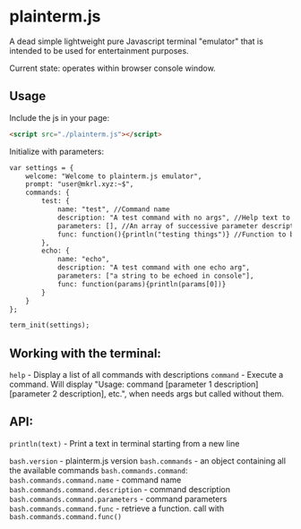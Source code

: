 # plainterm.js

A dead simple lightweight pure Javascript terminal "emulator" that is intended to be used for entertainment purposes.

Current state: operates within browser console window.

## Usage

Include the js in your page:

```html
<script src="./plainterm.js"></script>
```

Initialize with parameters:

```html
var settings = {
    welcome: "Welcome to plainterm.js emulator",
    prompt: "user@mkrl.xyz:~$",
    commands: {
        test: {
            name: "test", //Command name
            description: "A test command with no args", //Help text to be displayed when `help` command is called
            parameters: [], //An array of successive parameter descriptions, used when the command that needs args is being called without any args
            func: function(){println("testing things")} //Function to be called when the command is executed. Accepts an array of parameters, ordered in the same way as in the previous property (see the next command for example)
        },
        echo: {
            name: "echo",
            description: "A test command with one echo arg",
            parameters: ["a string to be echoed in console"],
            func: function(params){println(params[0])}
        }
    }
};

term_init(settings);
```

## Working with the terminal:

`help` - Display a list of all commands with descriptions
`command` - Execute a command. Will display "Usage: command [parameter 1 description] [parameter 2 description], etc.", when needs args but called without them.

## API:

`println(text)` - Print a text in terminal starting from a new line

`bash.version` - plainterm.js version
`bash.commands` - an object containing all the available commands
`bash.commands.command`: 
    `bash.commands.command.name` - command name
    `bash.commands.command.description` - command description
    `bash.commands.command.parameters` - command parameters
    `bash.commands.command.func` - retrieve a function. call with `bash.commands.command.func()`
